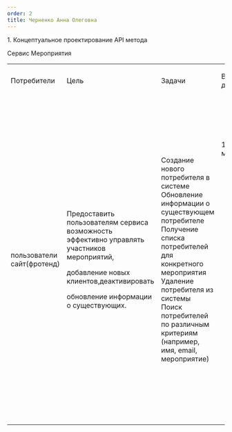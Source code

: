 ```yaml
---
order: 2
title: Черненко Анна Олеговна
---
```


1\. Концептуальное проектирование API метода

Сервис Мероприятия

<table header="row">
<colgroup><col width="119"/><col width="145"/><col width="156"/><col width="199"/><col width="239"/></colgroup>
<tr>
<td>

Потребители

</td>
<td>

Цель

</td>
<td>

Задачи

</td>
<td>

Входные данные

</td>
<td>

Выходные данные

</td>
</tr>
<tr>
<td>

пользователи сайт(фротенд)

</td>
<td>

Предоставить пользователям сервиса возможность эффективно управлять участников мероприятий,



добавление новых клиентов,деактивировать



обновление информации о существующих.

</td>
<td>

Создание нового потребителя в системе\
Обновление информации о существующем потребителе\
Получение списка потребителей для конкретного мероприятия\
Удаление потребителя из системы\
Поиск потребителей по различным критериям (например, имя, email, мероприятие)

</td>
<td>

1\. Данные о мероприятии:

-  Название мероприятия

-  Дата и время начала и окончания

-  Описание мероприятия

-  Тип мероприятия

-  Список спикеров ведущих\
   \
   2\. Данные об участниках:

-  ФИО участника

-  телефон, емаил

</td>
<td>

1\. Информация о мероприятии:

-  ID мероприятия

-  Полные данные о мероприятии (название, даты, описание и т.д.)

-  Статус мероприятия (запланировано, идет, завершено)

-  Текущее количество зарегистрированных участников\
   \
   2\. Данные для участников:\
   \
   3\. Материалы мероприятия:

   Ссылки на презентации и дополнительные материалы\
   \
   4\. Обратная связь:

   Результаты опросов удовлетворенности участников

   Комментарии и отзывы участников

</td>
</tr>
<tr>
<td>



</td>
<td>



</td>
<td>



</td>
<td>



</td>
<td>



</td>
</tr>
</table>
